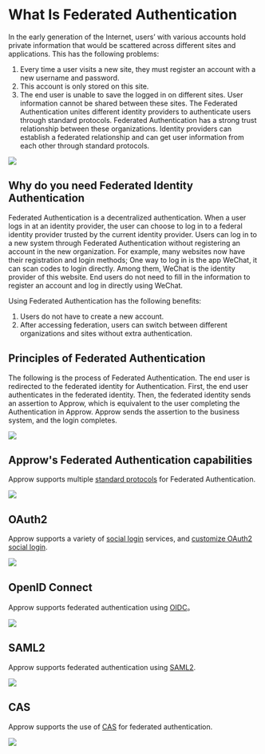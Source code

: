 # What Is Federated Authentication

<LastUpdated/>

In the early generation of the Internet, users’ with various accounts hold private information that would be scattered across different sites and applications. This has the following problems:
1. Every time a user visits a new site, they must register an account with a new username and password.
2. This account is only stored on this site.
3. The end user is unable to save the logged in on different sites. User information cannot be shared between these sites.
The Federated Authentication unites different identity providers to authenticate users through standard protocols. Federated Authentication has a strong  trust relationship between these organizations. Identity providers can establish a federated relationship and can get user information from each other through standard protocols.

![](~@imagesZhCn/concepts/federation/1-1.png)

## Why do you need Federated Identity Authentication

Federated Authentication is a decentralized authentication. When a user logs in at an identity provider, the user can choose to log in to a federal identity provider trusted by the current identity provider. Users can log in to a new system through Federated Authentication without registering an account in the new organization. For example, many websites now have their registration and login methods; One way to log in is the app WeChat, it can scan codes to login directly. Among them, WeChat is the identity provider of this website. End users do not need to fill in the information to register an account and log in directly using WeChat.

Using Federated Authentication has the following benefits:
1. Users do not have to create a new account.
2. After accessing federation, users can switch between different organizations and sites without extra authentication.

## Principles of Federated Authentication

The following is the process of Federated Authentication. The end user is redirected to the federated identity for Authentication. First, the end user authenticates in the federated identity. Then, the federated identity sends an assertion to Approw, which is equivalent to the user completing the Authentication in Approw. Approw sends the assertion to the business system, and the login completes.

![](~@imagesZhCn/concepts/federation/1-2.png)

## Approw's Federated Authentication capabilities

Approw supports multiple [standard protocols](https://federation-poc.approw.com/) for Federated Authentication.

![](~@imagesZhCn/concepts/federation/1-3.png)

## OAuth2

Approw supports a variety of [social login](/guides/connections/social.md) services, and [customize OAuth2 social login](/connections/custom-social-provider/).

![](~@imagesZhCn/concepts/federation/1-4.png)

## OpenID Connect

Approw supports federated authentication using [OIDC](/connections/oidc/)。

![](~@imagesZhCn/concepts/federation/1-5.png)

## SAML2

Approw supports federated authentication using [SAML2](/connections/saml/).

![](~@imagesZhCn/concepts/federation/1-6.png)

## CAS

Approw supports the use of [CAS](/connections/cas/) for federated authentication.

![](~@imagesZhCn/concepts/federation/1-7.png)
